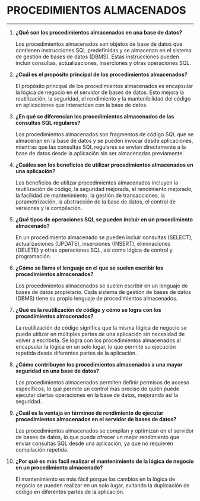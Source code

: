 # **PROCEDIMIENTOS ALMACENADOS**
---


1. **¿Qué son los procedimientos almacenados en una base de datos?**
   
   Los procedimientos almacenados son objetos de base de datos que contienen instrucciones SQL predefinidas y se almacenan en el sistema de gestión de bases de datos (DBMS). Estas instrucciones pueden incluir consultas, actualizaciones, inserciones y otras operaciones SQL.

2. **¿Cuál es el propósito principal de los procedimientos almacenados?**

   El propósito principal de los procedimientos almacenados es encapsular la lógica de negocio en el servidor de bases de datos. Esto mejora la reutilización, la seguridad, el rendimiento y la mantenibilidad del código en aplicaciones que interactúan con la base de datos.

3. **¿En qué se diferencian los procedimientos almacenados de las consultas SQL regulares?**

   Los procedimientos almacenados son fragmentos de código SQL que se almacenan en la base de datos y se pueden invocar desde aplicaciones, mientras que las consultas SQL regulares se envían directamente a la base de datos desde la aplicación sin ser almacenadas previamente.

4. **¿Cuáles son los beneficios de utilizar procedimientos almacenados en una aplicación?**

   Los beneficios de utilizar procedimientos almacenados incluyen la reutilización de código, la seguridad mejorada, el rendimiento mejorado, la facilidad de mantenimiento, la gestión de transacciones, la parametrización, la abstracción de la base de datos, el control de versiones y la compilación.

5. **¿Qué tipos de operaciones SQL se pueden incluir en un procedimiento almacenado?**

   En un procedimiento almacenado se pueden incluir consultas (SELECT), actualizaciones (UPDATE), inserciones (INSERT), eliminaciones (DELETE) y otras operaciones SQL, así como lógica de control y programación.

6. **¿Cómo se llama el lenguaje en el que se suelen escribir los procedimientos almacenados?**

   Los procedimientos almacenados se suelen escribir en un lenguaje de bases de datos propietario. Cada sistema de gestión de bases de datos (DBMS) tiene su propio lenguaje de procedimientos almacenados.

7. **¿Qué es la reutilización de código y cómo se logra con los procedimientos almacenados?**

   La reutilización de código significa que la misma lógica de negocio se puede utilizar en múltiples partes de una aplicación sin necesidad de volver a escribirla. Se logra con los procedimientos almacenados al encapsular la lógica en un solo lugar, lo que permite su ejecución repetida desde diferentes partes de la aplicación.

8. **¿Cómo contribuyen los procedimientos almacenados a una mayor seguridad en una base de datos?**

   Los procedimientos almacenados permiten definir permisos de acceso específicos, lo que permite un control más preciso de quién puede ejecutar ciertas operaciones en la base de datos, mejorando así la seguridad.

9. **¿Cuál es la ventaja en términos de rendimiento de ejecutar procedimientos almacenados en el servidor de bases de datos?**

   Los procedimientos almacenados se compilan y optimizan en el servidor de bases de datos, lo que puede ofrecer un mejor rendimiento que enviar consultas SQL desde una aplicación, ya que no requieren compilación repetida.

10. **¿Por qué es más fácil realizar el mantenimiento de la lógica de negocio en un procedimiento almacenado?**

    El mantenimiento es más fácil porque los cambios en la lógica de negocio se pueden realizar en un solo lugar, evitando la duplicación de código en diferentes partes de la aplicación.
